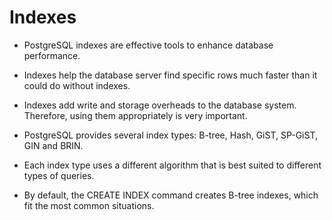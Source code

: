 # Indexes

- PostgreSQL indexes are effective tools to enhance database performance.

- Indexes help the database server find specific rows much faster than it could do without indexes.

- Indexes add write and storage overheads to the database system. Therefore, using them appropriately is very important.

- PostgreSQL provides several index types: B-tree, Hash, GiST, SP-GiST, GIN and BRIN.

- Each index type uses a different algorithm that is best suited to different types of queries.

- By default, the CREATE INDEX command creates B-tree indexes, which fit the most common situations.

